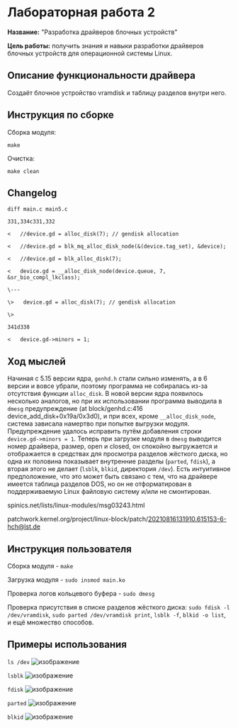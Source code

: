 # Лабораторная работа 2

**Название:** "Разработка драйверов блочных устройств"

**Цель работы:** получить знания и навыки разработки драйверов блочных
устройств для операционной системы Linux.

## Описание функциональности драйвера

Создаёт блочное устройство vramdisk и таблицу разделов внутри него.

## Инструкция по сборке

Сборка модуля:

```
make
```

Очистка:

```
make clean
```

## Changelog

```
diff main.c main5.c

331,334c331,332

<   //device.gd = alloc_disk(7); // gendisk allocation

<   //device.gd = blk_mq_alloc_disk_node(&(device.tag_set), &device);

<   //device.gd = blk_alloc_disk(7);

<   device.gd = __alloc_disk_node(device.queue, 7, &sr_bio_compl_lkclass);

\---

\>   device.gd = alloc_disk(7); // gendisk allocation

\> 

341d338

<   device.gd->minors = 1;
```

## Ход мыслей

Начиная с 5.15 версии ядра, ```genhd.h``` стали сильно изменять, а в 6 версии и вовсе убрали, поэтому программа не собиралась из-за отсутствия функции ```alloc_disk```. В новой версии ядра появилось несколько аналогов, но при их использовании программа выводила в ```dmesg``` предупреждение (at block/genhd.c:416 device_add_disk+0x19a/0x3d0), и при всех, кроме ```__alloc_disk_node```, система зависала намертво при попытке выгрузки модуля. Предупреждение удалось исправить путём добавления строки ```device.gd->minors = 1```. Теперь при загрузке модуля в ```dmesg``` выводится номер драйвера, размер, open и closed, он спокойно выгружается и отображается в средствах для просмотра разделов жёсткого диска, но одна их половина показывает внутренние разделы (```parted```, ```fdisk```), а вторая этого не делает (```lsblk```, ```blkid```, директория ```/dev```). Есть интуитивное предположение, что это может быть связано с тем, что на драйвере имеется таблица разделов DOS, но он не отформатирован в поддерживаемую Linux файловую систему и/или не смонтирован.

spinics.net/lists/linux-modules/msg03243.html

patchwork.kernel.org/project/linux-block/patch/20210816131910.615153-6-hch@lst.de

## Инструкция пользователя

Сборка модуля - ```make```

Загрузка модуля - ```sudo insmod main.ko```

Проверка логов кольцевого буфера - ```sudo dmesg```

Проверка присутствия в списке разделов жёсткого диска: ```sudo fdisk -l /dev/vramdisk```, ```sudo parted /dev/vramdisk print```, ```lsblk -f```, ```blkid -o list```, и ещё множество способов.

## Примеры использования

```ls /dev```
![изображение](https://user-images.githubusercontent.com/60853667/227528036-e866b6c7-dc38-4533-92b4-173d73d35272.png)

```lsblk```
![изображение](https://user-images.githubusercontent.com/60853667/227528845-1a9633c3-a564-434d-a8cc-408a60734b57.png)

```fdisk```
![изображение](https://user-images.githubusercontent.com/60853667/227524529-a2451307-132d-40fc-b1e1-5cad3ec21a0a.png)

```parted```
![изображение](https://user-images.githubusercontent.com/60853667/227524843-c11265e5-b67a-4153-ae8c-a95fb9841e0c.png)

```blkid```
![изображение](https://user-images.githubusercontent.com/60853667/227525661-3cca51ff-d4c6-4e86-9b5e-abcab0201854.png)
